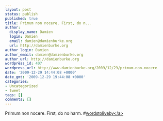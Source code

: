 ```yaml
---
layout: post
status: publish
published: true
title: Primum non nocere. First, do n...
author:
  display_name: Damien
  login: Damien
  email: damien@damienburke.org
  url: http://damienburke.org
author_login: Damien
author_email: damien@damienburke.org
author_url: http://damienburke.org
wordpress_id: 407
wordpress_url: http://www.damienburke.org/2009/12/29/primum-non-nocere-first-do-n-2/
date: '2009-12-29 14:44:08 +0000'
date_gmt: '2009-12-29 19:44:08 +0000'
categories:
- Uncategorized
- tweet
tags: []
comments: []
---
```

<p>Primum non nocere. First, do no harm. #<a href="http:&#47;&#47;search.twitter.com&#47;search?q=%23wordstoliveby" class="aktt_hashtag">wordstoliveby<&#47;a></p>
